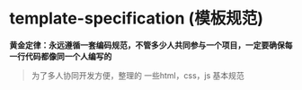 # template-specification (模板规范)
**黄金定律：永远遵循一套编码规范，不管多少人共同参与一个项目，一定要确保每一行代码都像同一个人编写的**

> 为了多人协同开发方便，整理的 一些html，css，js 基本规范
